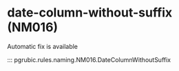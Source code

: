 # date-column-without-suffix (NM016)

Automatic fix is available

::: pgrubic.rules.naming.NM016.DateColumnWithoutSuffix

